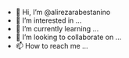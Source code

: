 - 👋 Hi, I’m @alirezarabestanino
- 👀 I’m interested in ...
- 🌱 I’m currently learning ...
- 💞️ I’m looking to collaborate on ...
- 📫 How to reach me ...

<!---
alirezarabestanino/alirezarabestanino is a ✨ special ✨ repository because its `README.md` (this file) appears on your GitHub profile.
You can click the Preview link to take a look at your changes.
--->
